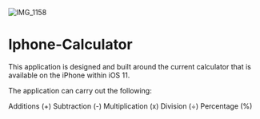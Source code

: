 ![IMG_1158](https://user-images.githubusercontent.com/80318045/116436061-b148f580-a854-11eb-85c6-a1de3a23f8a6.PNG)
# Iphone-Calculator
This application is designed and built around the current calculator that is available on the iPhone within iOS 11.

The application can carry out the following:

Additions (+)
Subtraction (-)
Multiplication (x)
Division (÷)
Percentage (%)
